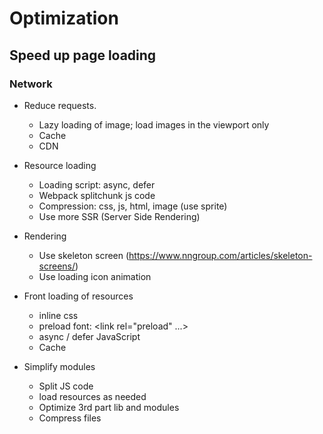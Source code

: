 # Optimization

## Speed up page loading

### Network

- Reduce requests.
  - Lazy loading of image; load images in the viewport only
  - Cache
  - CDN
- Resource loading
  - Loading script: async, defer
  - Webpack splitchunk js code
  - Compression: css, js, html, image (use sprite)
  - Use more SSR (Server Side Rendering)
- Rendering
  - Use skeleton screen (https://www.nngroup.com/articles/skeleton-screens/)
  - Use loading icon animation
 
- Front loading of resources
  - inline css
  - preload font: <link rel="preload" ...>
  - async / defer JavaScript
  - Cache
- Simplify modules
  - Split JS code
  - load resources as needed
  - Optimize 3rd part lib and modules
  - Compress files
